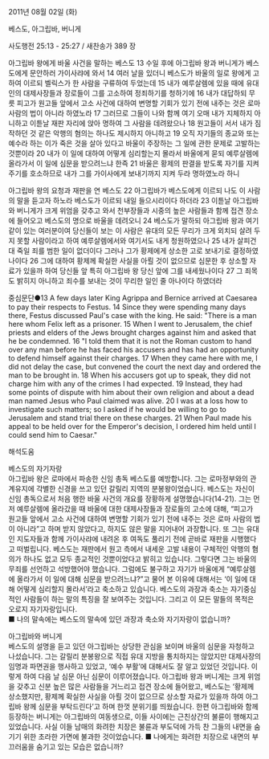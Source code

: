 2011년 08월 02일 (화)

베스도, 아그립바, 버니게



사도행전 25:13 - 25:27 / 새찬송가 389 장


아그립바 왕에게 바울 사건을 말하는 베스도
13 수일 후에 아그립바 왕과 버니게가 베스도에게 문안하러 가이사랴에 와서 14 여러 날을 있더니 베스도가 바울의 일로 왕에게 고하여 이르되 벨릭스가 한 사람을 구류하여 두었는데 15 내가 예루살렘에 있을 때에 유대인의 대제사장들과 장로들이 그를 고소하여 정죄하기를 청하기에 16 내가 대답하되 무릇 피고가 원고들 앞에서 고소 사건에 대하여 변명할 기회가 있기 전에 내주는 것은 로마 사람의 법이 아니라 하였노라 17 그러므로 그들이 나와 함께 여기 오매 내가 지체하지 아니하고 이튿날 재판 자리에 앉아 명하여 그 사람을 데려왔으나 18 원고들이 서서 내가 짐작하던 것 같은 악행의 혐의는 하나도 제시하지 아니하고 19 오직 자기들의 종교와 또는 예수라 하는 이가 죽은 것을 살아 있다고 바울이 주장하는 그 일에 관한 문제로 고발하는 것뿐이라 20 내가 이 일에 대하여 어떻게 심리할는지 몰라서 바울에게 묻되 예루살렘에 올라가서 이 일에 심문을 받으려느냐 한즉 21 바울은 황제의 판결을 받도록 자기를 지켜 주기를 호소하므로 내가 그를 가이사에게 보내기까지 지켜 두라 명하였노라 하니  

아그립바 왕의 요청과 재판을 연 베스도 
22 아그립바가 베스도에게 이르되 나도 이 사람의 말을 듣고자 하노라 베스도가 이르되 내일 들으시리이다 하더라 23 이튿날 아그립바와 버니게가 크게 위엄을 갖추고 와서 천부장들과 시중의 높은 사람들과 함께 접견 장소에 들어오고 베스도의 명으로 바울을 데려오니 24 베스도가 말하되 아그립바 왕과 여기 같이 있는 여러분이여 당신들이 보는 이 사람은 유대의 모든 무리가 크게 외치되 살려 두지 못할 사람이라고 하여 예루살렘에서와 여기서도 내게 청원하였으나 25 내가 살피건대 죽일 죄를 범한 일이 없더이다 그러나 그가 황제에게 상소한 고로 보내기로 결정하였나이다 26 그에 대하여 황제께 확실한 사실을 아뢸 것이 없으므로 심문한 후 상소할 자료가 있을까 하여 당신들 앞 특히 아그립바 왕 당신 앞에 그를 내세웠나이다 27 그 죄목도 밝히지 아니하고 죄수를 보내는 것이 무리한 일인 줄 아나이다 하였더라   

중심문단●13 A few days later King Agrippa and Bernice arrived at Caesarea to pay their respects to Festus. 14 Since they were spending many days there, Festus discussed Paul's case with the king. He said: "There is a man here whom Felix left as a prisoner. 15 When I went to Jerusalem, the chief priests and elders of the Jews brought charges against him and asked that he be condemned. 16 "I told them that it is not the Roman custom to hand over any man before he has faced his accusers and has had an opportunity to defend himself against their charges. 17 When they came here with me, I did not delay the case, but convened the court the next day and ordered the man to be brought in. 18 When his accusers got up to speak, they did not charge him with any of the crimes I had expected. 19 Instead, they had some points of dispute with him about their own religion and about a dead man named Jesus who Paul claimed was alive. 20 I was at a loss how to investigate such matters; so I asked if he would be willing to go to Jerusalem and stand trial there on these charges. 21 When Paul made his appeal to be held over for the Emperor's decision, I ordered him held until I could send him to Caesar."

해석도움





베스도의 자기자랑  
아그립바 왕은 로마에서 파송한 신임 총독 베스도를 예방합니다. 그는 로마정부와의 관계유지에 각별한 신경을 쓰고 있던 갈릴리 지역의 분봉왕이었습니다. 베스도는 자신이 신임 총독으로서 처음 행한 바울 사건의 개요를 장황하게 설명했습니다(14-21). 그는 먼저 예루살렘에 올라갔을 때 바울에 대한 대제사장들과 장로들의 고소에 대해, “피고가 원고들 앞에서 고소 사건에 대하여 변명할 기회가 있기 전에 내주는 것은 로마 사람의 법이 아니라”고 하며 받지 않았다고, 하지도 않은 말을 지어내어 과장합니다. 또 그는 유대인 지도자들과 함께 가이사랴에 내려온 후 여독도 풀리기 전에 곧바로 재판을 시행했다고 떠벌립니다. 베스도는 재판에서 원고 측에서 내세운 고발 내용이 구체적인 악행의 혐의가 하나도 없고 모두 종교적인 것뿐이었다고 밝히고 있습니다. 그렇다면 그는 바울의 무죄를 선언하고 석방했어야 했습니다. 그럼에도 불구하고 자기가 바울에게 “예루살렘에 올라가서 이 일에 대해 심문을 받으려느냐?”고 물어 본 이유에 대해서는 ‘이 일에 대해 어떻게 심리할지 몰라서’라고 축소하고 있습니다. 베스도의 과장과 축소는 자기중심적인 사람들이 하는 말의 특징을 잘 보여주는 것입니다. 그리고 이 모든 말들의 목적은 오로지 자기자랑입니다.  
■ 나의 말속에는 베스도의 말속에 있던 과장과 축소와 자기자랑이 없습니까?  

아그립바와 버니게  
베스도의 설명을 듣고 있던 아그립바는 상당한 관심을 보이며 바울의 심문을 자청하고 나섰습니다. 그는 갈릴리 분봉왕으로 직접 유대 지방을 통치하지는 않았지만 대제사장의 임명과  파면권을 행사하고 있었고, ‘예수 부활’에 대해서도 잘 알고 있었던 것입니다. 이렇게 하여 다음 날 심문 아닌 심문이 이루어졌습니다. 아그립바 왕과 버니게는 크게 위엄을 갖추고 신분 높은 많은 사람들을 거느리고 접견 장소에 들어왔고, 베스도는 ‘황제께 상소했지만, 황제께 확실한 사실을 아뢸 것이 없으므로 상소할 자료가 있을까 하여 아그립바 왕께 심문을 부탁드린다’고 하며 한껏 분위기를 띄웠습니다. 한편 아그립바와 함께 등장하는 버니게는 아그립바의 여동생으로, 이들 사이에는 근친상간의 불륜이 행해지고 있었습니다. 사실 이들 남매의 화려한 치장은 불륜과 부도덕에 가득 찬 그들의 내면을 숨기기 위한 초라한 가면에 불과한 것이었습니다. 
■ 나에게는 화려한 치장으로 내면의 부끄러움을 숨기고 있는 모습은 없습니까?